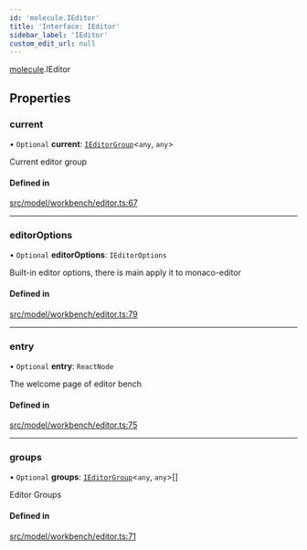 ```yaml
---
id: 'molecule.IEditor'
title: 'Interface: IEditor'
sidebar_label: 'IEditor'
custom_edit_url: null
---
```


[molecule](../namespaces/molecule).IEditor

## Properties

### current

• `Optional` **current**: [`IEditorGroup`](molecule.IEditorGroup)<`any`, `any`\>

Current editor group

#### Defined in

[src/model/workbench/editor.ts:67](https://github.com/DTStack/molecule/blob/1b0aa04/src/model/workbench/editor.ts#L67)

---

### editorOptions

• `Optional` **editorOptions**: `IEditorOptions`

Built-in editor options, there is main apply it to monaco-editor

#### Defined in

[src/model/workbench/editor.ts:79](https://github.com/DTStack/molecule/blob/1b0aa04/src/model/workbench/editor.ts#L79)

---

### entry

• `Optional` **entry**: `ReactNode`

The welcome page of editor bench

#### Defined in

[src/model/workbench/editor.ts:75](https://github.com/DTStack/molecule/blob/1b0aa04/src/model/workbench/editor.ts#L75)

---

### groups

• `Optional` **groups**: [`IEditorGroup`](molecule.IEditorGroup)<`any`, `any`\>[]

Editor Groups

#### Defined in

[src/model/workbench/editor.ts:71](https://github.com/DTStack/molecule/blob/1b0aa04/src/model/workbench/editor.ts#L71)
